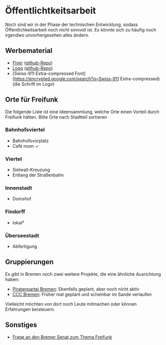 # Öffentlichtkeitsarbeit
Noch sind wir in der Phase der technischen Entwicklung, sodass Öffentlichkeitsarbeit noch nicht sinnvoll ist. Es könnte sich zu häufig noch irgendwo unvorhergesehen alles ändern.

## Werbematerial

* [Flyer](http://bremen.freifunk.net/flyer/Flyer.pdf) ([github-Repo](https://github.com/FreifunkBremen/flyer/))
* [Logo](http://bremen.freifunk.net/images/logo/logo.svg) ([github-Repo](https://github.com/FreifunkBremen/logo/))
* [Swiss-911 Extra-compressed Font](https://encrypted.google.com/search?q=Swiss-911 Extra-compressed) (die Schrift im Logo)

## Orte für Freifunk

Die folgende Liste ist eine Ideensammlung, welche Orte einen Vorteil durch Freifunk hätten. Bitte Orte nach Stadtteil sortieren

### Bahnhofsviertel

* Bahnhofsvorplatz
* Café noon &#10003;

### Viertel

* Sielwall-Kreuzung
* Entlang der Straßenbahn

### Innenstadt

* Domshof

### Findorff

* lokal²

### Überseestadt

* Abfertigung

## Gruppierungen

Es gibt in Bremen noch zwei weitere Projekte, die eine ähnliche Ausrichtung haben:

* [Piratenpartei Bremen](http://piraten-hb.de/mitmachen/projekte/piratenfreifunk/): Ebenfalls geplant, aber noch nicht aktiv
* [CCC Bremen](http://www.ccchb.de/wiki/Freifunk): Früher mal geplant und scheinbar im Sande verlaufen

Vielleicht möchten von dort noch Leute mitmachen oder können Erfahrungen beisteuern.

## Sonstiges

* [Frage an den Bremer Senat zum Thema Freifunk](http://www.rhhb.de/2013/02/freifunk/)
